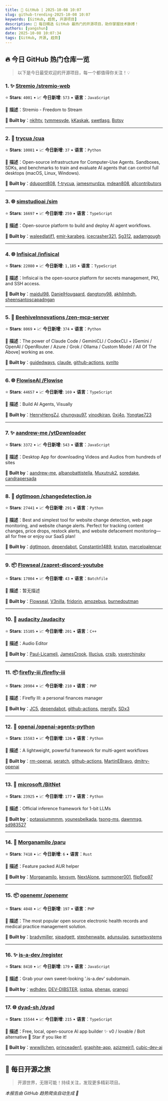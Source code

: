 ```yaml
---
title: 🚀 GitHub | 2025-10-08 10:07
slug: github-trending-2025-10-08 10:07
keywords: [GitHub, 趋势, 开源项目]
description: 🌟 每日精选 GitHub 最热门的开源项目，助你掌握技术脉搏！
authors: [yangshun]
date: 2025-10-08 10:07:34
tags: [GitHub, 开源, 趋势]
---
```


## 🔥 今日 GitHub 热门仓库一览

> 以下是今日最受欢迎的开源项目，每一个都值得你关注！💡

### 1. ✨ [Stremio /stremio-web](https://github.com/Stremio/stremio-web)

⭐ **Stars**: `4001`   •   📈 **今日新增**: `573`   •   **语言**：`JavaScript`

📝 **描述**：Stremio - Freedom to Stream

🤝 **Built by**：[nklhtv](https://github.com/nklhtv), [tymmesyde](https://github.com/tymmesyde), [kKaskak](https://github.com/kKaskak), [swetlasg](https://github.com/swetlasg), [Botsy](https://github.com/Botsy)

---

### 2. 🐍 [trycua /cua](https://github.com/trycua/cua)

⭐ **Stars**: `10081`   •   📈 **今日新增**: `37`   •   **语言**：`Python`

📝 **描述**：Open-source infrastructure for Computer-Use Agents. Sandboxes, SDKs, and benchmarks to train and evaluate AI agents that can control full desktops (macOS, Linux, Windows).

🤝 **Built by**：[ddupont808](https://github.com/ddupont808), [f-trycua](https://github.com/f-trycua), [jamesmurdza](https://github.com/jamesmurdza), [mdean808](https://github.com/mdean808), [allcontributors](https://github.com/allcontributors)

---

### 3. 🌐 [simstudioai /sim](https://github.com/simstudioai/sim)

⭐ **Stars**: `16697`   •   📈 **今日新增**: `259`   •   **语言**：`TypeScript`

📝 **描述**：Open-source platform to build and deploy AI agent workflows.

🤝 **Built by**：[waleedlatif1](https://github.com/waleedlatif1), [emir-karabeg](https://github.com/emir-karabeg), [icecrasher321](https://github.com/icecrasher321), [Sg312](https://github.com/Sg312), [aadamgough](https://github.com/aadamgough)

---

### 4. 🌐 [Infisical /infisical](https://github.com/Infisical/infisical)

⭐ **Stars**: `22080`   •   📈 **今日新增**: `1,185`   •   **语言**：`TypeScript`

📝 **描述**：Infisical is the open-source platform for secrets management, PKI, and SSH access.

🤝 **Built by**：[maidul98](https://github.com/maidul98), [DanielHougaard](https://github.com/DanielHougaard), [dangtony98](https://github.com/dangtony98), [akhilmhdh](https://github.com/akhilmhdh), [sheensantoscapadngan](https://github.com/sheensantoscapadngan)

---

### 5. 🐍 [BeehiveInnovations /zen-mcp-server](https://github.com/BeehiveInnovations/zen-mcp-server)

⭐ **Stars**: `8069`   •   📈 **今日新增**: `374`   •   **语言**：`Python`

📝 **描述**：The power of Claude Code / GeminiCLI / CodexCLI + [Gemini / OpenAI / OpenRouter / Azure / Grok / Ollama / Custom Model / All Of The Above] working as one.

🤝 **Built by**：[guidedways](https://github.com/guidedways), [claude](https://github.com/claude), [github-actions](https://github.com/github-actions), [svnlto](https://github.com/svnlto)

---

### 6. 🌐 [FlowiseAI /Flowise](https://github.com/FlowiseAI/Flowise)

⭐ **Stars**: `44657`   •   📈 **今日新增**: `169`   •   **语言**：`TypeScript`

📝 **描述**：Build AI Agents, Visually

🤝 **Built by**：[HenryHengZJ](https://github.com/HenryHengZJ), [chungyau97](https://github.com/chungyau97), [vinodkiran](https://github.com/vinodkiran), [0xi4o](https://github.com/0xi4o), [Yongtae723](https://github.com/Yongtae723)

---

### 7. ✨ [aandrew-me /ytDownloader](https://github.com/aandrew-me/ytDownloader)

⭐ **Stars**: `3372`   •   📈 **今日新增**: `543`   •   **语言**：`JavaScript`

📝 **描述**：Desktop App for downloading Videos and Audios from hundreds of sites

🤝 **Built by**：[aandrew-me](https://github.com/aandrew-me), [albanobattistella](https://github.com/albanobattistella), [Muxutruk2](https://github.com/Muxutruk2), [soredake](https://github.com/soredake), [candrapersada](https://github.com/candrapersada)

---

### 8. 🐍 [dgtlmoon /changedetection.io](https://github.com/dgtlmoon/changedetection.io)

⭐ **Stars**: `27441`   •   📈 **今日新增**: `291`   •   **语言**：`Python`

📝 **描述**：Best and simplest tool for website change detection, web page monitoring, and website change alerts. Perfect for tracking content changes, price drops, restock alerts, and website defacement monitoring—all for free or enjoy our SaaS plan!

🤝 **Built by**：[dgtlmoon](https://github.com/dgtlmoon), [dependabot](https://github.com/dependabot), [Constantin1489](https://github.com/Constantin1489), [kruton](https://github.com/kruton), [marceloalencar](https://github.com/marceloalencar)

---

### 9. 📦 [Flowseal /zapret-discord-youtube](https://github.com/Flowseal/zapret-discord-youtube)

⭐ **Stars**: `17004`   •   📈 **今日新增**: `43`   •   **语言**：`Batchfile`

📝 **描述**：暂无描述

🤝 **Built by**：[Flowseal](https://github.com/Flowseal), [V3nilla](https://github.com/V3nilla), [fridorin](https://github.com/fridorin), [amozebus](https://github.com/amozebus), [burnedoutman](https://github.com/burnedoutman)

---

### 10. 🔧 [audacity /audacity](https://github.com/audacity/audacity)

⭐ **Stars**: `15105`   •   📈 **今日新增**: `201`   •   **语言**：`C++`

📝 **描述**：Audio Editor

🤝 **Built by**：[Paul-Licameli](https://github.com/Paul-Licameli), [JamesCrook](https://github.com/JamesCrook), [lllucius](https://github.com/lllucius), [crsib](https://github.com/crsib), [vsverchinsky](https://github.com/vsverchinsky)

---

### 11. 📦 [firefly-iii /firefly-iii](https://github.com/firefly-iii/firefly-iii)

⭐ **Stars**: `20904`   •   📈 **今日新增**: `210`   •   **语言**：`PHP`

📝 **描述**：Firefly III: a personal finances manager

🤝 **Built by**：[JC5](https://github.com/JC5), [dependabot](https://github.com/dependabot), [github-actions](https://github.com/github-actions), [mergify](https://github.com/mergify), [SDx3](https://github.com/SDx3)

---

### 12. 🐍 [openai /openai-agents-python](https://github.com/openai/openai-agents-python)

⭐ **Stars**: `15583`   •   📈 **今日新增**: `126`   •   **语言**：`Python`

📝 **描述**：A lightweight, powerful framework for multi-agent workflows

🤝 **Built by**：[rm-openai](https://github.com/rm-openai), [seratch](https://github.com/seratch), [github-actions](https://github.com/github-actions), [MartinEBravo](https://github.com/MartinEBravo), [dmitry-openai](https://github.com/dmitry-openai)

---

### 13. 🐍 [microsoft /BitNet](https://github.com/microsoft/BitNet)

⭐ **Stars**: `23925`   •   📈 **今日新增**: `177`   •   **语言**：`Python`

📝 **描述**：Official inference framework for 1-bit LLMs

🤝 **Built by**：[potassiummmm](https://github.com/potassiummmm), [younesbelkada](https://github.com/younesbelkada), [tsong-ms](https://github.com/tsong-ms), [dawnmsg](https://github.com/dawnmsg), [sd983527](https://github.com/sd983527)

---

### 14. 🦀 [Morganamilo /paru](https://github.com/Morganamilo/paru)

⭐ **Stars**: `7418`   •   📈 **今日新增**: `6`   •   **语言**：`Rust`

📝 **描述**：Feature packed AUR helper

🤝 **Built by**：[Morganamilo](https://github.com/Morganamilo), [keysym](https://github.com/keysym), [NextAlone](https://github.com/NextAlone), [summoner001](https://github.com/summoner001), [flipflop97](https://github.com/flipflop97)

---

### 15. 📦 [openemr /openemr](https://github.com/openemr/openemr)

⭐ **Stars**: `4048`   •   📈 **今日新增**: `197`   •   **语言**：`PHP`

📝 **描述**：The most popular open source electronic health records and medical practice management solution.

🤝 **Built by**：[bradymiller](https://github.com/bradymiller), [sjpadgett](https://github.com/sjpadgett), [stephenwaite](https://github.com/stephenwaite), [adunsulag](https://github.com/adunsulag), [sunsetsystems](https://github.com/sunsetsystems)

---

### 16. ✨ [is-a-dev /register](https://github.com/is-a-dev/register)

⭐ **Stars**: `8410`   •   📈 **今日新增**: `179`   •   **语言**：`JavaScript`

📝 **描述**：Grab your own sweet-looking '.is-a.dev' subdomain.

🤝 **Built by**：[wdhdev](https://github.com/wdhdev), [DEV-DIBSTER](https://github.com/DEV-DIBSTER), [iostpa](https://github.com/iostpa), [phenax](https://github.com/phenax), [orangci](https://github.com/orangci)

---

### 17. 🌐 [dyad-sh /dyad](https://github.com/dyad-sh/dyad)

⭐ **Stars**: `15544`   •   📈 **今日新增**: `215`   •   **语言**：`TypeScript`

📝 **描述**：Free, local, open-source AI app builder ✨ v0 / lovable / Bolt alternative 🌟 Star if you like it!

🤝 **Built by**：[wwwillchen](https://github.com/wwwillchen), [princeaden1](https://github.com/princeaden1), [graphite-app](https://github.com/graphite-app), [azizmejri1](https://github.com/azizmejri1), [cubic-dev-ai](https://github.com/cubic-dev-ai)

---

## 🌈 每日开源之旅

> 开源世界，无限可能！持续关注，发现更多精彩项目。

*本报告由 GitHub 趋势爬虫自动生成 🤖*
